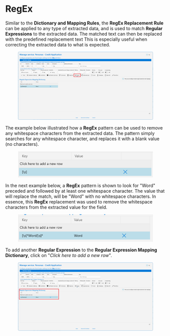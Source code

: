 # RegEx

Similar to the **Dictionary and Mapping Rules**, the **RegEx Replacement Rule** can be applied to any type of extracted data, and is used to match **Regular Expressions** to the extracted data. The matched text can then be replaced with the predefined replacement text This is especially useful when correcting the extracted data to what is expected.

<figure><img src="../../assets/image (140).png" alt=""><figcaption></figcaption></figure>

The example below illustrated how a **RegEx** pattern can be used to remove any whitespace characters from the extracted data. The pattern simply searches for any whitespace character, and replaces it with a blank value (no characters).

<figure><img src="../../assets/image (153).png" alt=""><figcaption></figcaption></figure>

In the next example below, a **RegEx** pattern is shown to look for "Word" preceded and followed by at least one whitespace character. The value that will replace the match, will be "Word" with no whitespace characters. In essence, this **RegEx** replacement was used to remove the whitespace characters from the extracted value for the field.

<figure><img src="../../assets/image (132).png" alt=""><figcaption></figcaption></figure>

To add another **Regular Expression** to the **Regular Expression Mapping Dictionary**, click on "_Click here to add a new row_".

<figure><img src="../../assets/image (148).png" alt=""><figcaption></figcaption></figure>

